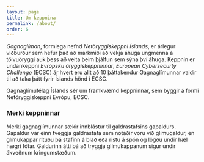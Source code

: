 ```yaml
---
layout: page
title: Um keppnina
permalink: /about/
order: 6
---
```


*Gagnaglíman*, formlega nefnd *Netöryggiskeppni Íslands*, er árlegur viðburður
sem hefur það að markmiði að vekja áhuga ungmenna á tölvuöryggi auk þess að
veita þeim þjálfun sem sýna því áhuga. Keppnin er undankeppni *Evrópsku
öryggiskeppninnar*, *European Cybersecurty Challenge* (ECSC) ár hvert eru allt að 10
þáttakendur Gagnaglímunnar valdir til að taka þátt fyrir Íslands hönd í ECSC.

Gagnaglímufélag Íslands sér um framkvæmd keppninnar, sem byggir á formi
Netöryggiskeppni Evrópu, ECSC.


### Merki keppninnar

Merki gagnaglímunnar sækir innblástur til galdrastafsins gapaldurs. Gapaldur var einn tveggja galdrastafa sem notaðir voru við glímugaldur, en glímukappar rituðu þá stafinn á blað eða ristu á spón og lögðu undir hæl hægri fótar. Galdurinn átti þá að tryggja glímukappanum sigur undir ákveðnum kringumstæðum.
